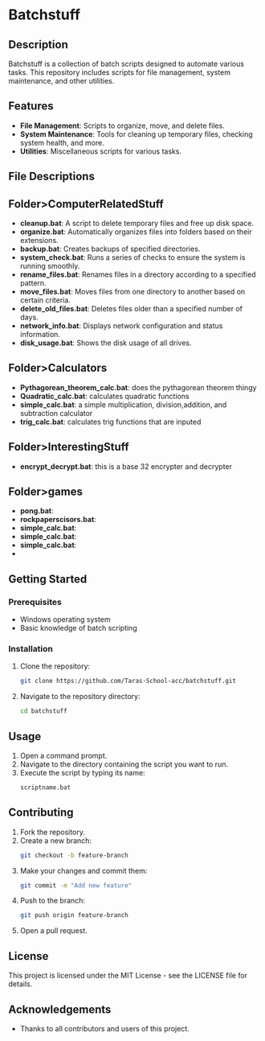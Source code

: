 # Batchstuff

## Description
Batchstuff is a collection of batch scripts designed to automate various tasks. This repository includes scripts for file management, system maintenance, and other utilities.

## Features
- **File Management**: Scripts to organize, move, and delete files.
- **System Maintenance**: Tools for cleaning up temporary files, checking system health, and more.
- **Utilities**: Miscellaneous scripts for various tasks.

## File Descriptions
## Folder>ComputerRelatedStuff
- **cleanup.bat**: A script to delete temporary files and free up disk space.
- **organize.bat**: Automatically organizes files into folders based on their extensions.
- **backup.bat**: Creates backups of specified directories.
- **system_check.bat**: Runs a series of checks to ensure the system is running smoothly.
- **rename_files.bat**: Renames files in a directory according to a specified pattern.
- **move_files.bat**: Moves files from one directory to another based on certain criteria.
- **delete_old_files.bat**: Deletes files older than a specified number of days.
- **network_info.bat**: Displays network configuration and status information.
- **disk_usage.bat**: Shows the disk usage of all drives.
## Folder>Calculators
- **Pythagorean_theorem_calc.bat**: does the pythagorean theorem thingy
- **Quadratic_calc.bat**: calculates quadratic functions
- **simple_calc.bat**: a simple multiplication, division,addition, and subtraction calculator
- **trig_calc.bat**: calculates trig functions that are inputed
## Folder>InterestingStuff
- **encrypt_decrypt.bat**: this is a base 32 encrypter and decrypter
## Folder>games
- **pong.bat**:
- **rockpaperscisors.bat**:
- **simple_calc.bat**: 
- **simple_calc.bat**: 
- **simple_calc.bat**:
-   
## Getting Started
### Prerequisites
- Windows operating system
- Basic knowledge of batch scripting

### Installation
1. Clone the repository:
    ```sh
    git clone https://github.com/Taras-School-acc/batchstuff.git
    ```
2. Navigate to the repository directory:
    ```sh
    cd batchstuff
    ```

## Usage
1. Open a command prompt.
2. Navigate to the directory containing the script you want to run.
3. Execute the script by typing its name:
    ```sh
    scriptname.bat
    ```

## Contributing
1. Fork the repository.
2. Create a new branch:
    ```sh
    git checkout -b feature-branch
    ```
3. Make your changes and commit them:
    ```sh
    git commit -m "Add new feature"
    ```
4. Push to the branch:
    ```sh
    git push origin feature-branch
    ```
5. Open a pull request.

## License
This project is licensed under the MIT License - see the LICENSE file for details.

## Acknowledgements
- Thanks to all contributors and users of this project.
